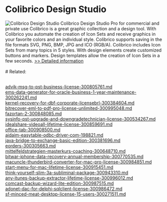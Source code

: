 # Colibrico Design Studio
![Colibrico Design Studio](https://mycommerce.akamaized.net/api/pimages/P300754381/BIG/300754381.JPG)
Colibrico Design Studio Pro for commercial and private use
Colibrico is a great graphic collection and a design tool. With Colibrico you automate the creation of Icon Sets and receive graphics in your favorite colors and an individual style.
Colibrico supports saving in the file formats SVG, PNG, BMP, JPG and ICO (RGB/A).
Colibrico includes Icon Sets from many topics in 5 styles. With design elements create customized buttons and markers. Design templates allow the creation of Icon Sets in a few seconds.
[>> Detailed information](https://secure.shareit.com/shareit/product.html?productid=300754381&affiliateid=200057808)<br/><br/># Related:

<br />[advik-msg-to-pst-business-license-300805761.md](https://github.com/downloadplanet/downloadplanet/blob/main/advik-msg-to-pst-business-license-300805761.md)<br />[ems-data-generator-for-oracle-business-1-year-maintenance-300262241.md](https://github.com/downloadplanet/downloadplanet/blob/main/ems-data-generator-for-oracle-business-1-year-maintenance-300262241.md)<br />[kernel-recovery-for-dbf-corporate-licensebrl-300384604.md](https://github.com/downloadplanet/downloadplanet/blob/main/kernel-recovery-for-dbf-corporate-licensebrl-300384604.md)<br />[bitrecover-eml-to-pdf-pro-license-unlimited-300995048.md](https://github.com/downloadplanet/downloadplanet/blob/main/bitrecover-eml-to-pdf-pro-license-unlimited-300995048.md)<br />[fazortan-2-300848085.md](https://github.com/downloadplanet/downloadplanet/blob/main/fazortan-2-300848085.md)<br />[sysinfo-pst-upgrade-and-downgradetechnician-license-300534267.md](https://github.com/downloadplanet/downloadplanet/blob/main/sysinfo-pst-upgrade-and-downgradetechnician-license-300534267.md)<br />[idealshare-videoall-lifetime-license-300859691.md](https://github.com/downloadplanet/downloadplanet/blob/main/idealshare-videoall-lifetime-license-300859691.md)<br />[office-tab-300908500.md](https://github.com/downloadplanet/downloadplanet/blob/main/office-tab-300908500.md)<br />[aidaim-easytable-odbc-driver-com-198821.md](https://github.com/downloadplanet/downloadplanet/blob/main/aidaim-easytable-odbc-driver-com-198821.md)<br />[java-bridge-to-exchange-basic-edition-300381696.md](https://github.com/downloadplanet/downloadplanet/blob/main/java-bridge-to-exchange-basic-edition-300381696.md)<br />[eorders-300305663.md](https://github.com/downloadplanet/downloadplanet/blob/main/eorders-300305663.md)<br />[mittelfeldstrategien-masterkurs-coaching-300648710.md](https://github.com/downloadplanet/downloadplanet/blob/main/mittelfeldstrategien-masterkurs-coaching-300648710.md)<br />[bitwar-iphone-data-recovery-annual-membership-300770535.md](https://github.com/downloadplanet/downloadplanet/blob/main/bitwar-iphone-data-recovery-annual-membership-300770535.md)<br />[macuncle-thunderbird-converter-for-mac-pro-license-300984851.md](https://github.com/downloadplanet/downloadplanet/blob/main/macuncle-thunderbird-converter-for-mac-pro-license-300984851.md)<br />[start-menu-for-mac-lifetime-license-300915451.md](https://github.com/downloadplanet/downloadplanet/blob/main/start-menu-for-mac-lifetime-license-300915451.md)<br />[think-yourself-slim-3a-subliminal-package-300943310.md](https://github.com/downloadplanet/downloadplanet/blob/main/think-yourself-slim-3a-subliminal-package-300943310.md)<br />[any-itunes-backup-extractor-lifetime-license-300996012.md](https://github.com/downloadplanet/downloadplanet/blob/main/any-itunes-backup-extractor-lifetime-license-300996012.md)<br />[comcast-backup-wizard-lite-edition-300987515.md](https://github.com/downloadplanet/downloadplanet/blob/main/comcast-backup-wizard-lite-edition-300987515.md)<br />[adonet-dac-for-delphi-sqlclient-license-300986472.md](https://github.com/downloadplanet/downloadplanet/blob/main/adonet-dac-for-delphi-sqlclient-license-300986472.md)<br />[sf-minced-meat-desktop-license-15-users-300271511.md](https://github.com/downloadplanet/downloadplanet/blob/main/sf-minced-meat-desktop-license-15-users-300271511.md)